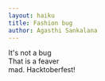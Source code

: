 ```yaml
---
layout: haiku
title: Fashion bug
author: Agasthi Sankalana
---
```


It's not a bug<br>
That is a feaver<br>
mad. Hacktoberfest!<br>